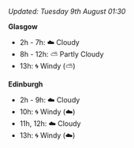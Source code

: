 *Updated: Tuesday 9th August 01:30*

**Glasgow**

* 2h - 7h: :cloud: Cloudy
* 8h - 12h: :partly_sunny: Partly Cloudy
* 13h: :cyclone: Windy (:partly_sunny:)

**Edinburgh**

* 2h - 9h: :cloud: Cloudy
* 10h: :cyclone: Windy (:cloud:)
* 11h, 12h: :cloud: Cloudy
* 13h: :cyclone: Windy (:cloud:)
